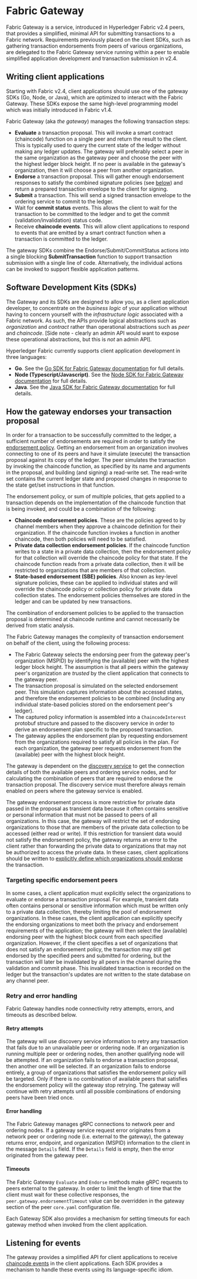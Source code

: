# Fabric Gateway

Fabric Gateway is a service, introduced in Hyperledger Fabric v2.4 peers, that provides a simplified, minimal API for submitting transactions to a Fabric network. Requirements previously placed on the client SDKs, such as gathering transaction endorsements from peers of various organizations, are delegated to the Fabric Gateway service running within a peer to enable simplified application development and transaction submission in v2.4.

## Writing client applications

Starting with Fabric v2.4, client applications should use one of the gateway SDKs (Go, Node, or Java), which are optimized to interact with the Fabric Gateway. These SDKs expose the same high-level programming model which was initially introduced in Fabric v1.4.

Fabric Gateway (aka *the gateway*) manages the following transaction steps:

- **Evaluate** a transaction proposal. This will invoke a smart contract (chaincode) function on a single peer and return the result to the client. This is typically used to query the current state of the ledger without making any ledger updates.
The gateway will preferably select a peer in the same organization as the gateway peer and choose the peer
with the highest ledger block height. If no peer is available in the gateway's organization, then it will choose a peer
from another organization.
- **Endorse** a transaction proposal. This will gather enough endorsement responses to satisfy the combined signature policies
(see [below](#how-the-gateway-endorses-your-transaction-proposal)) and return a prepared transaction envelope to the client for signing.
- **Submit** a transaction. This will send a signed transaction envelope to the ordering service to commit to the ledger.
- Wait for **commit status** events. This allows the client to wait for the transaction to be committed to the ledger and to
get the commit (validation/invalidation) status code.
- Receive **chaincode events**. This will allow client applications to respond to events that are emitted by a smart contract
function when a transaction is committed to the ledger.

The gateway SDKs combine the Endorse/Submit/CommitStatus actions into a single blocking **SubmitTransaction** function to support transaction submission with a single line of code. Alternatively, the individual actions can be invoked to support flexible application patterns.

## Software Development Kits (SDKs)

The Gateway and its SDKs are designed to allow you, as a client application developer, to concentrate on the *business logic*
of your application without having to concern yourself with the *infrastructure logic* associated with a Fabric network.
As such, the APIs provide logical abstractions such as *organization* and *contract* rather than operational abstractions
such as *peer* and *chaincode*. [Side note - clearly an admin API would want to expose these operational abstractions,
but this is *not* an admin API].

Hyperledger Fabric currently supports client application development in three languages:

- **Go**.  See the [Go SDK for Fabric Gateway documentation](https://pkg.go.dev/github.com/hyperledger/fabric-gateway/pkg/client) for full details.
- **Node (Typescript/Javascript)**.  See the [Node SDK for Fabric Gateway documentation](https://hyperledger.github.io/fabric-gateway/main/api/node/) for full details.
- **Java**. See the [Java SDK for Fabric Gateway documentation](https://hyperledger.github.io/fabric-gateway/main/api/java/) for full details.

## How the gateway endorses your transaction proposal

In order for a transaction to be successfully committed to the ledger, a sufficient number of endorsements are required in order to satisfy
the [endorsement policy](endorsement-policies.html). Getting an endorsement from an organization involves connecting to one
of its peers and have it simulate (execute) the transaction proposal against its copy of the ledger. The peer simulates the transaction by invoking the chaincode function, as specified by its name and arguments in the proposal, and building (and signing) a read-write set. The read-write set contains the current ledger state and proposed changes in response to the state get/set instructions in that function.

The endorsement policy, or sum of multiple policies, that gets applied to a transaction depends on the implementation of the chaincode function that is being invoked, and could be a combination of the following:

- **Chaincode endorsement policies**. These are the policies agreed to by channel members when they approve a chaincode definition for their organization. If the chaincode function invokes a function in another chaincode, then both policies will need to be satisfied.
- **Private data collection endorsement policies**. If the chaincode function writes to a state in a private data collection,
then the endorsement policy for that collection will override the chaincode policy for that state. If the chaincode function reads from a private data collection, then it will be restricted to organizations that are members of that collection.
- **State-based endorsement (SBE) policies**. Also known as key-level signature policies, these can be applied to individual
states and will override the chaincode policy or collection policy for private data collection states. The endorsement policies themselves are stored in the ledger and can be updated by new transactions.

The combination of endorsement policies to be applied to the transaction proposal is determined at chaincode runtime and cannot necessarily be derived from static analysis.

The Fabric Gateway manages the complexity of transaction endorsement on behalf of the client, using the following process:

- The Fabric Gateway selects the endorsing peer from the gateway peer's organization (MSPID) by identifying the (available) peer with the highest ledger block height. The assumption is that all peers within the gateway peer's organization are *trusted* by the client application that connects to the gateway peer.
- The transaction proposal is simulated on the selected endorsement peer. This simulation captures information about the accessed states, and therefore the endorsement policies to be combined (including any individual state-based policies
stored on the endorsement peer's ledger).  
- The captured policy information is assembled into a `ChaincodeInterest` protobuf structure and passed to the discovery service in order to derive an endorsement plan specific to the proposed transaction.
- The gateway applies the endorsement plan by requesting endorsement from the organizations required to satisfy all policies in the plan. For each organization, the gateway peer requests endorsement from the (available) peer with the highest block height.

The gateway is dependent on the [discovery service](discovery-overview.html) to get the connection details of both the available peers and ordering service nodes, and for calculating the combination of peers that are required to endorse the transaction proposal. The discovery service must therefore always remain enabled on peers where the gateway service is enabled.

The gateway endorsement process is more restrictive for private data passed in the proposal as transient data because it often contains sensitive or personal information that must not be passed to peers of all organizations. In this case, the gateway will restrict the set of endorsing organizations to those that are members of the private data collection to be accessed (either read or write). If this restriction for transient data would not satisfy the endorsement policy, the gateway returns an error to the client rather than forwarding the private data to organizations that may not be authorized to access the private data. In these cases, client applications should be written to [explicitly define which organizations should endorse](#targeting-specific-endorsement-peers) the transaction.

### Targeting specific endorsement peers

In some cases, a client application must explicitly select the organizations to evaluate or endorse a transaction proposal.
For example, transient data often contains personal or sensitive information which must be written only to a private data collection, thereby limiting the pool of endorsement organizations.
In these cases, the client application can explicitly specify the endorsing organizations to meet both the privacy and endorsement requirements of the application; the gateway will then select the (available) endorsing peer with the highest block count from each specified organization.
However, if the client specifies a set of organizations that does not satisfy an endorsement policy, the transaction may still get endorsed by the specified peers and submitted for ordering, but the transaction will later be invalidated by all peers in the channel during the validation and commit phase.
This invalidated transaction is recorded on the ledger but the transaction's updates are not written to the state database on any channel peer.

### Retry and error handling

Fabric Gateway handles node connectivity retry attempts, errors, and timeouts as described below.

#### Retry attempts

The gateway will use discovery service information to retry any transaction that fails due to an unavailable peer or ordering node. If an organization is running multiple peer or ordering nodes, then another qualifying node will be attempted. If an organization fails to endorse a transaction proposal, then another one will be selected. If an organization fails to endorse entirely, a group of organizations that satisfies the endorsement policy will be targeted. Only if there is no combination of available peers that satisfies the endorsement policy will the gateway stop retrying. The gateway will continue with retry attempts until all possible combinations of endorsing peers have been tried once.

#### Error handling

The Fabric Gateway manages gRPC connections to network peer and ordering nodes. If a gateway service request error originates from a network peer or ordering node (i.e. external to the gateway), the gateway returns error, endpoint, and organization (MSPID) information to the client in the message `Details` field. If the `Details` field is empty, then the error originated from the gateway peer.

#### Timeouts

The Fabric Gateway `Evaluate` and `Endorse` methods make gRPC requests to peers external to the gateway. In order to limit the length of time that the client must wait for these collective responses, the `peer.gateway.endorsementTimeout` value can be overridden in the gateway section of the peer `core.yaml` configuration file.

Each Gateway SDK also provides a mechanism for setting timeouts for each gateway method when invoked from the client application.

## Listening for events

The gateway provides a simplified API for client applications to receive [chaincode events](peer_event_services.html#how-to-register-for-events) in the client applications. Each SDK provides a mechanism to handle these events using its language-specific idiom.
